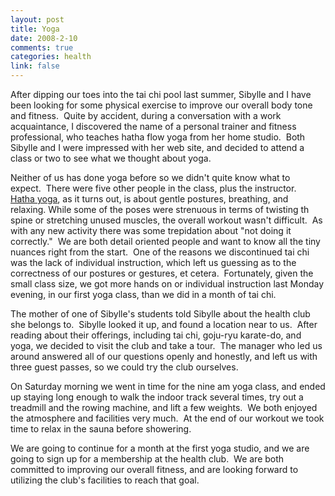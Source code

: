 ```yaml
--- 
layout: post
title: Yoga
date: 2008-2-10
comments: true
categories: health
link: false
---
```

After dipping our toes into the tai chi pool last summer, Sibylle and I have been looking for some physical exercise to improve our overall body tone and fitness.  Quite by accident, during a conversation with a work acquaintance, I discovered the name of a personal trainer and fitness professional, who teaches hatha flow yoga from her home studio.  Both Sibylle and I were impressed with her web site, and decided to attend a class or two to see what we thought about yoga.

Neither of us has done yoga before so we didn't quite know what to expect.  There were five other people in the class, plus the instructor.  <a href="http://en.wikipedia.org/wiki/Hatha_yoga" title="Wikipedia - Hatha Yoga">Hatha yoga</a>, as it turns out, is about gentle postures, breathing, and relaxing. While some of the poses were strenuous in terms of twisting th spine or stretching unused muscles, the overall workout wasn't difficult.  As with any new activity there was some trepidation about "not doing it correctly."  We are both detail oriented people and want to know all the tiny nuances right from the start.  One of the reasons we discontinued tai chi was the lack of individual instruction, which left us guessing as to the correctness of our postures or gestures, et cetera.  Fortunately, given the small class size, we got more hands on or individual instruction last Monday evening, in our first yoga class, than we did in a month of tai chi.

The mother of one of Sibylle's students told Sibylle about the health club she belongs to.  Sibylle looked it up, and found a location near to us.  After reading about their offerings, including tai chi, goju-ryu karate-do, and yoga, we decided to visit the club and take a tour.  The manager who led us around answered all of our questions openly and honestly, and left us with three guest passes, so we could try the club ourselves.

On Saturday morning we went in time for the nine am yoga class, and ended up staying long enough to walk the indoor track several times, try out a treadmill and the rowing machine, and lift a few weights.  We both enjoyed the atmosphere and facilities very much.  At the end of our workout we took time to relax in the sauna before showering.

We are going to continue for a month at the first yoga studio, and we are going to sign up for a membership at the health club.  We are both committed to improving our overall fitness, and are looking forward to utilizing the club's facilities to reach that goal.
